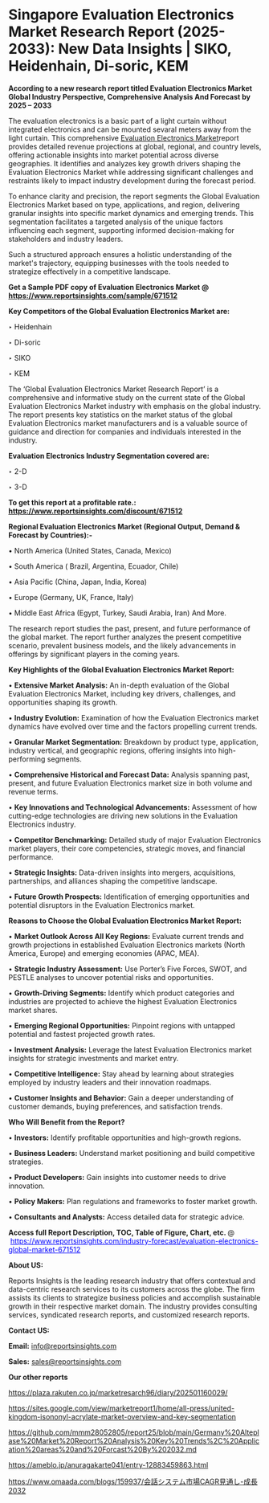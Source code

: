 # Singapore Evaluation Electronics Market Research Report (2025-2033): New Data Insights | SIKO, Heidenhain, Di-soric, KEM

<strong>According to a new research report titled Evaluation Electronics Market Global Industry Perspective, Comprehensive Analysis And Forecast by 2025 – 2033</strong>

The evaluation electronics is a basic part of a light curtain without integrated electronics and can be mounted sevaral meters away from the light curtain. This comprehensive <a href=https://www.reportsinsights.com/sample/671512>Evaluation Electronics Market</a>report provides detailed revenue projections at global, regional, and country levels, offering actionable insights into market potential across diverse geographies. It identifies and analyzes key growth drivers shaping the Evaluation Electronics Market while addressing significant challenges and restraints likely to impact industry development during the forecast period.

To enhance clarity and precision, the report segments the Global Evaluation Electronics Market based on type, applications, and region, delivering granular insights into specific market dynamics and emerging trends. This segmentation facilitates a targeted analysis of the unique factors influencing each segment, supporting informed decision-making for stakeholders and industry leaders.

Such a structured approach ensures a holistic understanding of the market's trajectory, equipping businesses with the tools needed to strategize effectively in a competitive landscape.

<strong>Get a Sample PDF copy of Evaluation Electronics Market </strong><strong>@<a href=https://www.reportsinsights.com/sample/671512 style=color:#0000ff;> https://www.reportsinsights.com/sample/671512</a></strong></font>

<strong>Key Competitors of the Global Evaluation Electronics Market are:</strong>

‣ Heidenhain

‣ Di-soric

‣ SIKO

‣ KEM

The ‘Global Evaluation Electronics Market Research Report’ is a comprehensive and informative study on the current state of the Global Evaluation Electronics Market industry with emphasis on the global industry. The report presents key statistics on the market status of the global Evaluation Electronics market manufacturers and is a valuable source of guidance and direction for companies and individuals interested in the industry.

<strong>Evaluation Electronics Industry Segmentation covered are:</strong>

‣ 2-D

‣ 3-D

<strong>To get this report at a profitable rate.: <a href=https://www.reportsinsights.com/discount/671512 style=color:#0000ff;>https://www.reportsinsights.com/discount/671512</a></strong></font>

<strong>Regional Evaluation Electronics Market (Regional Output, Demand &amp; Forecast by Countries):-</strong>

• North America (United States, Canada, Mexico)

• South America ( Brazil, Argentina, Ecuador, Chile)

• Asia Pacific (China, Japan, India, Korea)

• Europe (Germany, UK, France, Italy)

• Middle East Africa (Egypt, Turkey, Saudi Arabia, Iran) And More.

The research report studies the past, present, and future performance of the global market. The report further analyzes the present competitive scenario, prevalent business models, and the likely advancements in offerings by significant players in the coming years.

<strong>Key Highlights of the Global Evaluation Electronics Market Report:</strong>

• <strong>Extensive Market Analysis:</strong> An in-depth evaluation of the Global Evaluation Electronics Market, including key drivers, challenges, and opportunities shaping its growth.

• <strong>Industry Evolution:</strong> Examination of how the Evaluation Electronics market dynamics have evolved over time and the factors propelling current trends.

• <strong>Granular Market Segmentation:</strong> Breakdown by product type, application, industry vertical, and geographic regions, offering insights into high-performing segments.

• <strong>Comprehensive Historical and Forecast Data:</strong> Analysis spanning past, present, and future Evaluation Electronics market size in both volume and revenue terms.

• <strong>Key Innovations and Technological Advancements:</strong> Assessment of how cutting-edge technologies are driving new solutions in the Evaluation Electronics industry.

• <strong>Competitor Benchmarking:</strong> Detailed study of major Evaluation Electronics market players, their core competencies, strategic moves, and financial performance.

• <strong>Strategic Insights:</strong> Data-driven insights into mergers, acquisitions, partnerships, and alliances shaping the competitive landscape.

• <strong>Future Growth Prospects:</strong> Identification of emerging opportunities and potential disruptors in the Evaluation Electronics market.

<strong>Reasons to Choose the Global Evaluation Electronics Market Report:</strong>

• <strong>Market Outlook Across All Key Regions:</strong> Evaluate current trends and growth projections in established Evaluation Electronics markets (North America, Europe) and emerging economies (APAC, MEA).

• <strong>Strategic Industry Assessment:</strong> Use Porter’s Five Forces, SWOT, and PESTLE analyses to uncover potential risks and opportunities.

• <strong>Growth-Driving Segments:</strong> Identify which product categories and industries are projected to achieve the highest Evaluation Electronics market shares.

• <strong>Emerging Regional Opportunities:</strong> Pinpoint regions with untapped potential and fastest projected growth rates.

• <strong>Investment Analysis:</strong> Leverage the latest Evaluation Electronics market insights for strategic investments and market entry.

• <strong>Competitive Intelligence:</strong> Stay ahead by learning about strategies employed by industry leaders and their innovation roadmaps.

• <strong>Customer Insights and Behavior:</strong> Gain a deeper understanding of customer demands, buying preferences, and satisfaction trends.

<strong>Who Will Benefit from the Report?</strong>

• <strong>Investors:</strong> Identify profitable opportunities and high-growth regions.

• <strong>Business Leaders:</strong> Understand market positioning and build competitive strategies.

• <strong>Product Developers:</strong> Gain insights into customer needs to drive innovation.

• <strong>Policy Makers:</strong> Plan regulations and frameworks to foster market growth.

• <strong>Consultants and Analysts:</strong> Access detailed data for strategic advice.
</ul>
<strong>Access full Report Description, TOC, Table of Figure, Chart, etc. </strong>@  <a href=https://www.reportsinsights.com/industry-forecast/evaluation-electronics-global-market-671512 style=color:#0000ff;>https://www.reportsinsights.com/industry-forecast/evaluation-electronics-global-market-671512</a></font>

<strong><strong>About US</strong>:</strong>

Reports Insights is the leading research industry that offers contextual and data-centric research services to its customers across the globe. The firm assists its clients to strategize business policies and accomplish sustainable growth in their respective market domain. The industry provides consulting services, syndicated research reports, and customized research reports.

<strong>Contact US:</strong>

<p class=""""><b>Email:</b> <a href=mailto:info@reportsinsights.com>info@reportsinsights.com</a></p>
<p class=""""><b>Sales:</b> <a href=mailto:sales@reportsinsights.com>sales@reportsinsights.com</a></p>

<strong>Our other reports</strong>

<a href=https://plaza.rakuten.co.jp/marketresarch96/diary/202501160029/>https://plaza.rakuten.co.jp/marketresarch96/diary/202501160029/</a>

<a href=https://sites.google.com/view/marketreport1/home/all-press/united-kingdom-isononyl-acrylate-market-overview-and-key-segmentation>https://sites.google.com/view/marketreport1/home/all-press/united-kingdom-isononyl-acrylate-market-overview-and-key-segmentation</a>

<a href=https://github.com/mmm28052805/report25/blob/main/Germany%20Alteplase%20Market%20Report%20Analysis%20Key%20Trends%2C%20Application%20areas%20and%20Forcast%20By%202032.md>https://github.com/mmm28052805/report25/blob/main/Germany%20Alteplase%20Market%20Report%20Analysis%20Key%20Trends%2C%20Application%20areas%20and%20Forcast%20By%202032.md</a>

<a href=https://ameblo.jp/anuragakarte041/entry-12883459863.html>https://ameblo.jp/anuragakarte041/entry-12883459863.html</a>

<a href=https://www.omaada.com/blogs/159937/会話システム市場CAGR見通し-成長2032>https://www.omaada.com/blogs/159937/会話システム市場CAGR見通し-成長2032</a>
